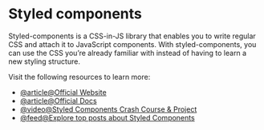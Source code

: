 # Styled components

Styled-components is a CSS-in-JS library that enables you to write regular CSS and attach it to JavaScript components. With styled-components, you can use the CSS you’re already familiar with instead of having to learn a new styling structure.

Visit the following resources to learn more:

- [@article@Official Website](https://styled-components.com/)
- [@article@Official Docs](https://styled-components.com/docs)
- [@video@Styled Components Crash Course & Project](https://www.youtube.com/watch?v=02zO0hZmwnw)
- [@feed@Explore top posts about Styled Components](https://app.daily.dev/tags/styled-components?ref=roadmapsh)
